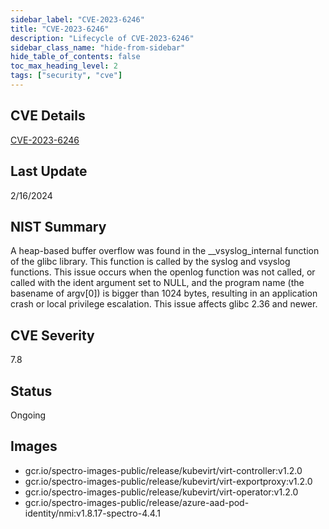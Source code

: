 ```yaml
---
sidebar_label: "CVE-2023-6246"
title: "CVE-2023-6246"
description: "Lifecycle of CVE-2023-6246"
sidebar_class_name: "hide-from-sidebar"
hide_table_of_contents: false
toc_max_heading_level: 2
tags: ["security", "cve"]
---
```


## CVE Details

[CVE-2023-6246](https://nvd.nist.gov/vuln/detail/CVE-2023-6246)


## Last Update

2/16/2024

## NIST Summary

A heap-based buffer overflow was found in the __vsyslog_internal function of the glibc library. This function is called by the syslog and vsyslog functions. This issue occurs when the openlog function was not called, or called with the ident argument set to NULL, and the program name (the basename of argv[0]) is bigger than 1024 bytes, resulting in an application crash or local privilege escalation. This issue affects glibc 2.36 and newer.

## CVE Severity

7.8

## Status

Ongoing

## Images

- gcr.io/spectro-images-public/release/kubevirt/virt-controller:v1.2.0
- gcr.io/spectro-images-public/release/kubevirt/virt-exportproxy:v1.2.0
- gcr.io/spectro-images-public/release/kubevirt/virt-operator:v1.2.0
- gcr.io/spectro-images-public/release/azure-aad-pod-identity/nmi:v1.8.17-spectro-4.4.1


